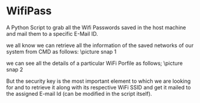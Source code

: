 # WifiPass
A Python Script to grab all the Wifi Passwords saved in the host machine and mail them to a specific E-Mail ID.


we all know we can retrieve all the information of the saved networks of our system from CMD as follows:
\\picture snap 1

we can see all the details of a particular WiFi Porfile as follows;
\\picture snap 2

But the security key is the most important element to which we are looking for and to retrieve it along with its respective WiFi SSID and get it mailed to the assigned E-mail Id (can be modified in the script itself).
